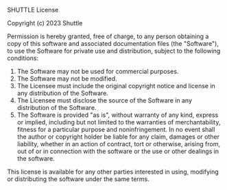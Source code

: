SHUTTLE License

Copyright (c) 2023 Shuttle

Permission is hereby granted, free of charge, to any person obtaining a copy of this software and associated documentation files (the "Software"), to use the Software for private use and distribution, subject to the following conditions:

1. The Software may not be used for commercial purposes.
2. The Software may not be modified.
3. The Licensee must include the original copyright notice and license in any distribution of the Software.
4. The Licensee must disclose the source of the Software in any distribution of the Software.
5. The Software is provided "as is", without warranty of any kind, express or implied, including but not limited to the warranties of merchantability, fitness for a particular purpose and noninfringement. In no event shall the author or copyright holder be liable for any claim, damages or other liability, whether in an action of contract, tort or otherwise, arising from, out of or in connection with the software or the use or other dealings in the software.

This license is available for any other parties interested in using, modifying or distributing the software under the same terms.
